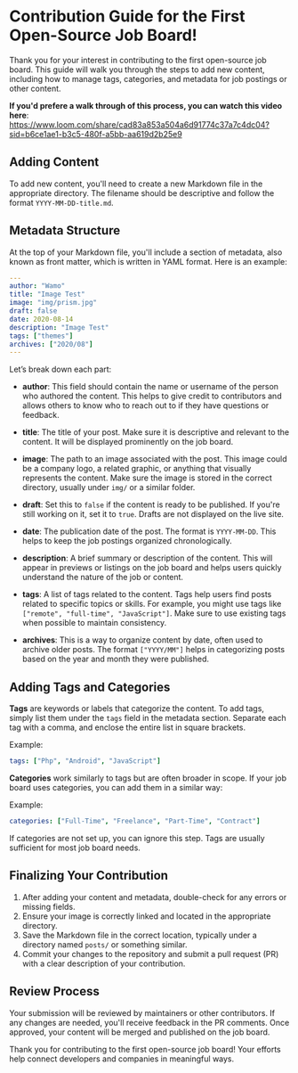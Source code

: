 # Contribution Guide for the First Open-Source Job Board!

Thank you for your interest in contributing to the first open-source job board. This guide will walk you through the steps to add new content, including how to manage tags, categories, and metadata for job postings or other content.

**If you'd prefere a walk through of this process, you can watch this video here**: https://www.loom.com/share/cad83a853a504a6d91774c37a7c4dc04?sid=b6ce1ae1-b3c5-480f-a5bb-aa619d2b25e9

## Adding Content
To add new content, you'll need to create a new Markdown file in the appropriate directory. The filename should be descriptive and follow the format `YYYY-MM-DD-title.md`.

## Metadata Structure

At the top of your Markdown file, you'll include a section of metadata, also known as front matter, which is written in YAML format. Here is an example:

```yaml
---
author: "Wamo"
title: "Image Test"
image: "img/prism.jpg"
draft: false
date: 2020-08-14
description: "Image Test"
tags: ["themes"]
archives: ["2020/08"]
---
```

Let’s break down each part:

- **author**: This field should contain the name or username of the person who authored the content. This helps to give credit to contributors and allows others to know who to reach out to if they have questions or feedback.

- **title**: The title of your post. Make sure it is descriptive and relevant to the content. It will be displayed prominently on the job board.

- **image**: The path to an image associated with the post. This image could be a company logo, a related graphic, or anything that visually represents the content. Make sure the image is stored in the correct directory, usually under `img/` or a similar folder.

- **draft**: Set this to `false` if the content is ready to be published. If you're still working on it, set it to `true`. Drafts are not displayed on the live site.

- **date**: The publication date of the post. The format is `YYYY-MM-DD`. This helps to keep the job postings organized chronologically.

- **description**: A brief summary or description of the content. This will appear in previews or listings on the job board and helps users quickly understand the nature of the job or content.

- **tags**: A list of tags related to the content. Tags help users find posts related to specific topics or skills. For example, you might use tags like `["remote", "full-time", "JavaScript"]`. Make sure to use existing tags when possible to maintain consistency.

- **archives**: This is a way to organize content by date, often used to archive older posts. The format `["YYYY/MM"]` helps in categorizing posts based on the year and month they were published.

## Adding Tags and Categories

**Tags** are keywords or labels that categorize the content. To add tags, simply list them under the `tags` field in the metadata section. Separate each tag with a comma, and enclose the entire list in square brackets.

Example:
```yaml
tags: ["Php", "Android", "JavaScript"]
```

**Categories** work similarly to tags but are often broader in scope. If your job board uses categories, you can add them in a similar way:

Example:
```yaml
categories: ["Full-Time", "Freelance", "Part-Time", "Contract"]
```

If categories are not set up, you can ignore this step. Tags are usually sufficient for most job board needs.

## Finalizing Your Contribution

1. After adding your content and metadata, double-check for any errors or missing fields.
2. Ensure your image is correctly linked and located in the appropriate directory.
3. Save the Markdown file in the correct location, typically under a directory named `posts/` or something similar.
4. Commit your changes to the repository and submit a pull request (PR) with a clear description of your contribution.

## Review Process

Your submission will be reviewed by maintainers or other contributors. If any changes are needed, you'll receive feedback in the PR comments. Once approved, your content will be merged and published on the job board.

Thank you for contributing to the first open-source job board! Your efforts help connect developers and companies in meaningful ways.

